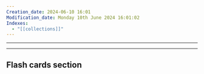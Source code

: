 ```yaml
---
Creation_date: 2024-06-10 16:01
Modification_date: Monday 10th June 2024 16:01:02
Indexes:
  - "[[collections]]"
---
```



----




















---
## Flash cards section
